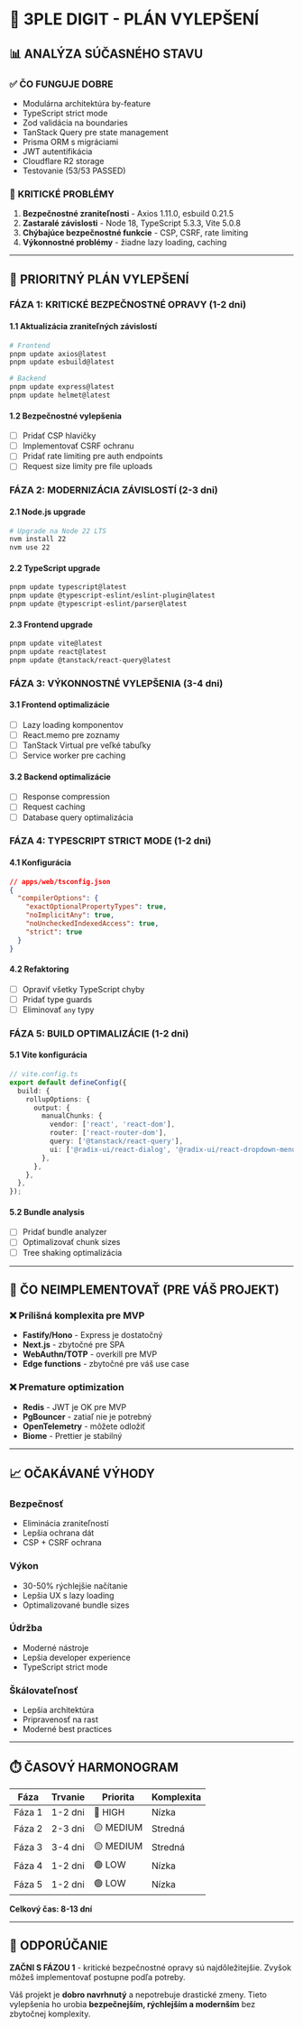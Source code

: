 # 🚀 3PLE DIGIT - PLÁN VYLEPŠENÍ

## 📊 **ANALÝZA SÚČASNÉHO STAVU**

### ✅ **ČO FUNGUJE DOBRE**

- Modulárna architektúra by-feature
- TypeScript strict mode
- Zod validácia na boundaries
- TanStack Query pre state management
- Prisma ORM s migráciami
- JWT autentifikácia
- Cloudflare R2 storage
- Testovanie (53/53 PASSED)

### 🚨 **KRITICKÉ PROBLÉMY**

1. **Bezpečnostné zraniteľnosti** - Axios 1.11.0, esbuild 0.21.5
2. **Zastaralé závislosti** - Node 18, TypeScript 5.3.3, Vite 5.0.8
3. **Chýbajúce bezpečnostné funkcie** - CSP, CSRF, rate limiting
4. **Výkonnostné problémy** - žiadne lazy loading, caching

---

## 🎯 **PRIORITNÝ PLÁN VYLEPŠENÍ**

### **FÁZA 1: KRITICKÉ BEZPEČNOSTNÉ OPRAVY (1-2 dni)**

#### 1.1 Aktualizácia zraniteľných závislostí

```bash
# Frontend
pnpm update axios@latest
pnpm update esbuild@latest

# Backend
pnpm update express@latest
pnpm update helmet@latest
```

#### 1.2 Bezpečnostné vylepšenia

- [ ] Pridať CSP hlavičky
- [ ] Implementovať CSRF ochranu
- [ ] Pridať rate limiting pre auth endpoints
- [ ] Request size limity pre file uploads

### **FÁZA 2: MODERNIZÁCIA ZÁVISLOSTÍ (2-3 dni)**

#### 2.1 Node.js upgrade

```bash
# Upgrade na Node 22 LTS
nvm install 22
nvm use 22
```

#### 2.2 TypeScript upgrade

```bash
pnpm update typescript@latest
pnpm update @typescript-eslint/eslint-plugin@latest
pnpm update @typescript-eslint/parser@latest
```

#### 2.3 Frontend upgrade

```bash
pnpm update vite@latest
pnpm update react@latest
pnpm update @tanstack/react-query@latest
```

### **FÁZA 3: VÝKONNOSTNÉ VYLEPŠENIA (3-4 dni)**

#### 3.1 Frontend optimalizácie

- [ ] Lazy loading komponentov
- [ ] React.memo pre zoznamy
- [ ] TanStack Virtual pre veľké tabuľky
- [ ] Service worker pre caching

#### 3.2 Backend optimalizácie

- [ ] Response compression
- [ ] Request caching
- [ ] Database query optimalizácia

### **FÁZA 4: TYPESCRIPT STRICT MODE (1-2 dni)**

#### 4.1 Konfigurácia

```json
// apps/web/tsconfig.json
{
  "compilerOptions": {
    "exactOptionalPropertyTypes": true,
    "noImplicitAny": true,
    "noUncheckedIndexedAccess": true,
    "strict": true
  }
}
```

#### 4.2 Refaktoring

- [ ] Opraviť všetky TypeScript chyby
- [ ] Pridať type guards
- [ ] Eliminovať `any` typy

### **FÁZA 5: BUILD OPTIMALIZÁCIE (1-2 dni)**

#### 5.1 Vite konfigurácia

```typescript
// vite.config.ts
export default defineConfig({
  build: {
    rollupOptions: {
      output: {
        manualChunks: {
          vendor: ['react', 'react-dom'],
          router: ['react-router-dom'],
          query: ['@tanstack/react-query'],
          ui: ['@radix-ui/react-dialog', '@radix-ui/react-dropdown-menu'],
        },
      },
    },
  },
});
```

#### 5.2 Bundle analysis

- [ ] Pridať bundle analyzer
- [ ] Optimalizovať chunk sizes
- [ ] Tree shaking optimalizácia

---

## 🚫 **ČO NEIMPLEMENTOVAŤ (PRE VÁŠ PROJEKT)**

### ❌ **Prílišná komplexita pre MVP**

- **Fastify/Hono** - Express je dostatočný
- **Next.js** - zbytočné pre SPA
- **WebAuthn/TOTP** - overkill pre MVP
- **Edge functions** - zbytočné pre váš use case

### ❌ **Premature optimization**

- **Redis** - JWT je OK pre MVP
- **PgBouncer** - zatiaľ nie je potrebný
- **OpenTelemetry** - môžete odložiť
- **Biome** - Prettier je stabilný

---

## 📈 **OČAKÁVANÉ VÝHODY**

### **Bezpečnosť**

- Eliminácia zraniteľností
- Lepšia ochrana dát
- CSP + CSRF ochrana

### **Výkon**

- 30-50% rýchlejšie načítanie
- Lepšia UX s lazy loading
- Optimalizované bundle sizes

### **Údržba**

- Moderné nástroje
- Lepšia developer experience
- TypeScript strict mode

### **Škálovateľnosť**

- Lepšia architektúra
- Pripravenosť na rast
- Moderné best practices

---

## ⏱️ **ČASOVÝ HARMONOGRAM**

| Fáza   | Trvanie | Priorita  | Komplexita |
| ------ | ------- | --------- | ---------- |
| Fáza 1 | 1-2 dni | 🔴 HIGH   | Nízka      |
| Fáza 2 | 2-3 dni | 🟡 MEDIUM | Stredná    |
| Fáza 3 | 3-4 dni | 🟡 MEDIUM | Stredná    |
| Fáza 4 | 1-2 dni | 🟢 LOW    | Nízka      |
| Fáza 5 | 1-2 dni | 🟢 LOW    | Nízka      |

**Celkový čas: 8-13 dní**

---

## 🎯 **ODPORÚČANIE**

**ZAČNI S FÁZOU 1** - kritické bezpečnostné opravy sú najdôležitejšie. Zvyšok môžeš implementovať postupne podľa potreby.

Váš projekt je **dobro navrhnutý** a nepotrebuje drastické zmeny. Tieto vylepšenia ho urobia **bezpečnejším, rýchlejším a modernším** bez zbytočnej komplexity.
